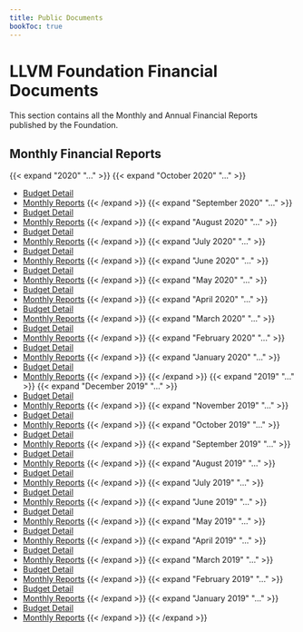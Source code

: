 ```yaml
---
title: Public Documents
bookToc: true
---
```

# LLVM Foundation Financial Documents
This section contains all the Monthly and Annual Financial Reports published by the Foundation. 

## Monthly Financial Reports
{{< expand "2020" "..." >}}
  {{< expand "October 2020" "..." >}}
   * [Budget Detail](/documents/finance/statements/2020/10_October/LLVM_Foundation_-_Budget_Detail.pdf)
   * [Monthly Reports](/documents/finance/statements/2020/10_October/LLVM_Foundation_-_Monthly_Reports.pdf)
  {{< /expand >}}
  {{< expand "September 2020" "..." >}}
   * [Budget Detail](/documents/finance/statements/2020/9_September/LLVM_Foundation_-_Budget_Detail.pdf)
   * [Monthly Reports](/documents/finance/statements/2020/9_September/LLVM_Foundation_-_Monthly_Reports.pdf)
  {{< /expand >}}
  {{< expand "August 2020" "..." >}}
   * [Budget Detail](/documents/finance/statements/2020/8_August/LLVM_Foundation_-_Budget_Detail.pdf)
   * [Monthly Reports](/documents/finance/statements/2020/8_August/LLVM_Foundation_-_Monthly_Reports.pdf)
  {{< /expand >}}
  {{< expand "July 2020" "..." >}}
   * [Budget Detail](/documents/finance/statements/2020/7_July/LLVM_Foundation_-_Budget_Detail.pdf)
   * [Monthly Reports](/documents/finance/statements/2020/7_July/LLVM_Foundation_-_Monthly_Reports.pdf)
  {{< /expand >}}
  {{< expand "June 2020" "..." >}}
   * [Budget Detail](/documents/finance/statements/2020/6_June/LLVM_Foundation_-_Budget_Detail.pdf)
   * [Monthly Reports](/documents/finance/statements/2020/6_June/LLVM_Foundation_-_Monthly_Reports.pdf)
  {{< /expand >}}
  {{< expand "May 2020" "..." >}}
   * [Budget Detail](/documents/finance/statements/2020/5_May/LLVM_Foundation_-_Budget_Detail.pdf)
   * [Monthly Reports](/documents/finance/statements/2020/5_May/LLVM_Foundation_-_Monthly_Reports.pdf)
  {{< /expand >}}
  {{< expand "April 2020" "..." >}}
   * [Budget Detail](/documents/finance/statements/2020/4_April/LLVM_Foundation_-_Budget_Detail.pdf)
   * [Monthly Reports](/documents/finance/statements/2020/4_April/LLVM_Foundation_-_Monthly_Reports.pdf)
  {{< /expand >}}
  {{< expand "March 2020" "..." >}}
   * [Budget Detail](/documents/finance/statements/2020/3_March/LLVM_Foundation_-_Budget_Detail.pdf)
   * [Monthly Reports](/documents/finance/statements/2020/3_March/LLVM_Foundation_-_Monthly_Reports.pdf)
  {{< /expand >}}
  {{< expand "February 2020" "..." >}}
   * [Budget Detail](/documents/finance/statements/2020/2_February/LLVM_Foundation_-_Budget_Detail.pdf)
   * [Monthly Reports](/documents/finance/statements/2020/2_February/LLVM_Foundation_-_Monthly_Reports.pdf)
  {{< /expand >}}
  {{< expand "January 2020" "..." >}}
   * [Budget Detail](/documents/finance/statements/2020/1_January/LLVM_Foundation_-_Budget_Detail.pdf)
   * [Monthly Reports](/documents/finance/statements/2020/1_January/LLVM_Foundation_-_Monthly_Reports.pdf)
  {{< /expand >}}
{{< /expand >}}
{{< expand "2019" "..." >}}
  {{< expand "December 2019" "..." >}}
   * [Budget Detail](/documents/finance/statements/2019/12_December/LLVM_Foundation_-_Budget_Detail.pdf)
   * [Monthly Reports](/documents/finance/statements/2019/12_December/LLVM_Foundation_-_Monthly_Reports.pdf)
  {{< /expand >}}
  {{< expand "November 2019" "..." >}}
   * [Budget Detail](/documents/finance/statements/2019/11_November/LLVM_Foundation_-_Budget_Detail.pdf)
   * [Monthly Reports](/documents/finance/statements/2019/11_November/LLVM_Foundation_-_Monthly_Reports.pdf)
  {{< /expand >}}
  {{< expand "October 2019" "..." >}}
   * [Budget Detail](/documents/finance/statements/2019/10_October/LLVM_Foundation_-_Budget_Detail.pdf)
   * [Monthly Reports](/documents/finance/statements/2019/10_October/LLVM_Foundation_-_Monthly_Reports.pdf)
  {{< /expand >}}
  {{< expand "September 2019" "..." >}}
   * [Budget Detail](/documents/finance/statements/2019/9_September/LLVM_Foundation_-_Budget_Detail.pdf)
   * [Monthly Reports](/documents/finance/statements/2019/9_September/LLVM_Foundation_-_Monthly_Reports.pdf)
  {{< /expand >}}
  {{< expand "August 2019" "..." >}}
   * [Budget Detail](/documents/finance/statements/2019/8_August/LLVM_Foundation_-_Budget_Detail.pdf)
   * [Monthly Reports](/documents/finance/statements/2019/8_August/LLVM_Foundation_-_Monthly_Reports.pdf)
  {{< /expand >}}
  {{< expand "July 2019" "..." >}}
   * [Budget Detail](/documents/finance/statements/2019/7_July/LLVM_Foundation_-_Budget_Detail.pdf)
   * [Monthly Reports](/documents/finance/statements/2019/7_July/LLVM_Foundation_-_Monthly_Reports.pdf)
  {{< /expand >}}
  {{< expand "June 2019" "..." >}}
   * [Budget Detail](/documents/finance/statements/2019/6_June/LLVM_Foundation_-_Budget_Detail.pdf)
   * [Monthly Reports](/documents/finance/statements/2019/6_June/LLVM_Foundation_-_Monthly_Reports.pdf)
  {{< /expand >}}
  {{< expand "May 2019" "..." >}}
   * [Budget Detail](/documents/finance/statements/2019/5_May/LLVM_Foundation_-_Budget_Detail.pdf)
   * [Monthly Reports](/documents/finance/statements/2019/5_May/LLVM_Foundation_-_Monthly_Reports.pdf)
  {{< /expand >}}
  {{< expand "April 2019" "..." >}}
   * [Budget Detail](/documents/finance/statements/2019/4_April/LLVM_Foundation_-_Budget_Detail.pdf)
   * [Monthly Reports](/documents/finance/statements/2019/4_April/LLVM_Foundation_-_Monthly_Reports.pdf)
  {{< /expand >}}
  {{< expand "March 2019" "..." >}}
   * [Budget Detail](/documents/finance/statements/2019/3_March/LLVM_Foundation_-_Budget_Detail.pdf)
   * [Monthly Reports](/documents/finance/statements/2019/3_March/LLVM_Foundation_-_Monthly_Reports.pdf)
  {{< /expand >}}
  {{< expand "February 2019" "..." >}}
   * [Budget Detail](/documents/finance/statements/2019/2_February/LLVM_Foundation_-_Budget_Detail.pdf)
   * [Monthly Reports](/documents/finance/statements/2019/2_February/LLVM_Foundation_-_Monthly_Reports.pdf)
  {{< /expand >}}
  {{< expand "January 2019" "..." >}}
   * [Budget Detail](/documents/finance/statements/2019/1_January/LLVM_Foundation_-_Budget_Detail.pdf)
   * [Monthly Reports](/documents/finance/statements/2019/1_January/LLVM_Foundation_-_Monthly_Reports.pdf)
  {{< /expand >}}
{{< /expand >}}

